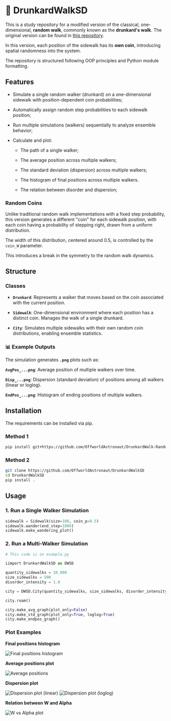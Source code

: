 # 🥃 DrunkardWalkSD

This is a study repository for a modified  version of the classical, one-dimensional, **random walk**, commonly known as the **drunkard's walk**. The original version can be found in [this repository](https://github.com/OffworldAstronaut/DrunkardWalk).

In this version, each position of the sidewalk has its **own coin**, introducing spatial randomness into the system.

The repository is structured following OOP principles and Python module formatting.

## Features

- Simulate a single random walker (drunkard) on a one-dimensional sidewalk with position-dependent coin probabilities;

- Automatically assign random step probabilities to each sidewalk position;

- Run multiple simulations (walkers) sequentially to analyze ensemble behavior;

- Calculate and plot:

  - The path of a single walker;

  - The average position across multiple walkers;

  - The standard deviation (dispersion) across multiple walkers;

  - The histogram of final positions across multiple walkers.
  
  - The relation between disorder and dispersion;

### Random Coins

Unlike traditional random walk implementations with a fixed step probability, this version generates a different "coin" for each sidewalk position, with each coin having a probability of stepping right, drawn from a uniform distribution.

The width of this distribution, centered around 0.5, is controlled by the ``coin_W`` parameter.

This introduces a break in the symmetry to the random walk dynamics.

## Structure 

### Classes

- **``Drunkard``**: Represents a walker that moves based on the coin associated with the current position.

- **``Sidewalk``**: One-dimensional environment where each position has a distinct coin. Manages the walk of a single drunkard.

- **``City``**: Simulates multiple sidewalks with their own random coin distributions, enabling ensemble statistics.

### 📊 Example Outputs

The simulation generates **``.png``** plots such as:

**``AvgPos_...png``**: Average position of multiple walkers over time.

**``Disp_...png``**: Dispersion (standard deviation) of positions among all walkers (linear or loglog).

**``EndPos_...png``**: Histogram of ending positions of multiple walkers.

## Installation

The requirements can be installed via pip.

### Method 1

```bash
pip install git+https://github.com/OffworldAstronaut/DrunkardWalk-RandomCoin.git
```

### Method 2

```bash
git clone https://github.com/OffworldAstronaut/DrunkardWalkSD 
cd DrunkardWalkSD 
pip install .
```

## Usage 

### 1. Run a Single Walker Simulation 

```py
sidewalk = Sidewalk(size=100, coin_p=0.5)
sidewalk.wander(end_step=1000)
sidewalk.make_wandering_plot()
```

### 2. Run a Multi-Walker Simulation 

```py 
# This code is on example.py

iimport DrunkardWalkSD as DWSD

quantity_sidewalks = 10_000
size_sidewalks = 500
disorder_intensity = 1.0

city = DWSD.City(quantity_sidewalks, size_sidewalks, disorder_intensity)

city.roam()

city.make_avg_graph(plot_only=False)
city.make_std_graph(plot_only=True, loglog=True)
city.make_endpos_graph()
```

### Plot Examples 

**Final positions histogram**

![Final positions histogram](examples/imgs/ex_endpos.png)

**Average positions plot**

![Average positions](examples/imgs/ex_avgpos.png)

**Dispersion plot**

![Dispersion plot (linear)](examples/imgs/ex_std.png)
![Dispersion plot (loglog)](examples/imgs/ex_stdloglog.png)

**Relation between W and Alpha** 

![W vs Alpha plot](examples/imgs/comparison_alpha_w.png)